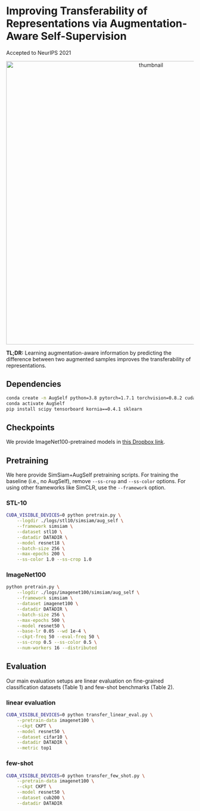 # Improving Transferability of Representations via Augmentation-Aware Self-Supervision

Accepted to NeurIPS 2021

<p align="center">
<img width="762" alt="thumbnail" src="https://user-images.githubusercontent.com/4075389/138967888-29208bbe-d9e7-4bc7-b0b6-15ecbd5d277c.png">
</p>

**TL;DR:** Learning augmentation-aware information by predicting the difference between two augmented samples improves the transferability of representations.

## Dependencies

```bash
conda create -n AugSelf python=3.8 pytorch=1.7.1 torchvision=0.8.2 cudatoolkit=10.1 ignite -c pytorch
conda activate AugSelf
pip install scipy tensorboard kornia==0.4.1 sklearn
```

## Checkpoints

We provide ImageNet100-pretrained models in [this Dropbox link](https://www.dropbox.com/sh/0hjts19ysxebmaa/AABB6bF3QQWdIOCh9vocwTGGa?dl=0).

## Pretraining

We here provide SimSiam+AugSelf pretraining scripts. For training the baseline (i.e., no AugSelf), remove `--ss-crop` and `--ss-color` options. For using other frameworks like SimCLR, use the `--framework` option.

### STL-10
```bash
CUDA_VISIBLE_DEVICES=0 python pretrain.py \
    --logdir ./logs/stl10/simsiam/aug_self \
    --framework simsiam \
    --dataset stl10 \
    --datadir DATADIR \
    --model resnet18 \
    --batch-size 256 \
    --max-epochs 200 \
    --ss-color 1.0 --ss-crop 1.0
```

### ImageNet100

```bash
python pretrain.py \
    --logdir ./logs/imagenet100/simsiam/aug_self \
    --framework simsiam \
    --dataset imagenet100 \
    --datadir DATADIR \
    --batch-size 256 \
    --max-epochs 500 \
    --model resnet50 \
    --base-lr 0.05 --wd 1e-4 \
    --ckpt-freq 50 --eval-freq 50 \
    --ss-crop 0.5 --ss-color 0.5 \
    --num-workers 16 --distributed
```

## Evaluation

Our main evaluation setups are linear evaluation on fine-grained classification datasets (Table 1) and few-shot benchmarks (Table 2).

### linear evaluation

```bash
CUDA_VISIBLE_DEVICES=0 python transfer_linear_eval.py \
    --pretrain-data imagenet100 \
    --ckpt CKPT \
    --model resnet50 \
    --dataset cifar10 \
    --datadir DATADIR \
    --metric top1
```

### few-shot

```bash
CUDA_VISIBLE_DEVICES=0 python transfer_few_shot.py \
    --pretrain-data imagenet100 \
    --ckpt CKPT \
    --model resnet50 \
    --dataset cub200 \
    --datadir DATADIR
```
